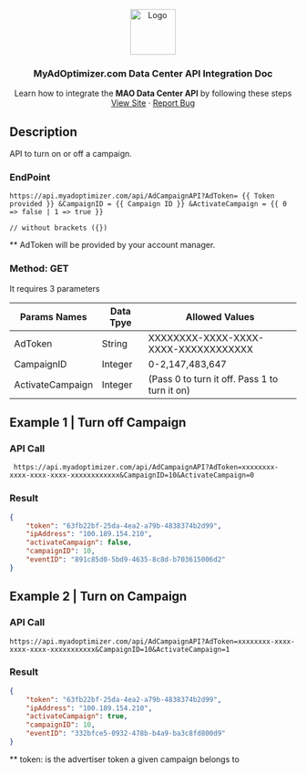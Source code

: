 <p align="center">
  <a href="https://myadoptimizer.com/">
    <img src="https://myadoptimizer.com/img/logo-blk.svg" alt="Logo" height="80">
  </a>
  <h3 align="center">MyAdOptimizer.com Data Center API Integration Doc </h3>
  <p align="center">
    Learn how to integrate the <strong>MAO Data Center API</strong> by following these steps
    <br />
    <a href="https://myadoptimizer.com">View Site</a>
    ·
    <a href="https://myadoptimizer.com/contact">Report Bug</a>
  </p>
</p>

## Description

API to turn on or off a campaign.

### EndPoint

```
https://api.myadoptimizer.com/api/AdCampaignAPI?AdToken= {{ Token provided }} &CampaignID = {{ Campaign ID }} &ActivateCampaign = {{ 0 => false | 1 => true }}

// without brackets ({})
```

\*\* AdToken will be provided by your account manager.

### Method: GET

It requires 3 parameters

<table>
    <thead>
        <tr>
            <th>Params Names</th>
            <th>Data Tpye</th>
            <th>Allowed Values</th>
        </tr>
    </thead>
    <tbody>
        <tr>
            <td> AdToken </td>
            <td> String </td>
            <td> XXXXXXXX-XXXX-XXXX-XXXX-XXXXXXXXXXXX </td>
        </tr>
        <tr>
            <td> CampaignID </td>
            <td> Integer </td>
            <td>  0-2,147,483,647</td>
        </tr>
        <tr>
            <td> ActivateCampaign </td>
            <td> Integer </td>
            <td> (Pass 0 to turn it off. Pass 1 to turn it on)  </td>
        </tr>
    </tbody>
</table>

## Example 1 | Turn off Campaign

### API Call

```
 https://api.myadoptimizer.com/api/AdCampaignAPI?AdToken=xxxxxxxx-xxxx-xxxx-xxxx-xxxxxxxxxxxx&CampaignID=10&ActivateCampaign=0

```

### Result

```JSON
{
	"token": "63fb22bf-25da-4ea2-a79b-4838374b2d99",
	"ipAddress": "100.189.154.210",
	"activateCampaign": false,
	"campaignID": 10,
	"eventID": "891c85d0-5bd9-4635-8c8d-b703615006d2"
}
```

## Example 2 | Turn on Campaign

### API Call

```
https://api.myadoptimizer.com/api/AdCampaignAPI?AdToken=xxxxxxxx-xxxx-xxxx-xxxx-xxxxxxxxxxx&CampaignID=10&ActivateCampaign=1

```

### Result

```JSON
{
	"token": "63fb22bf-25da-4ea2-a79b-4838374b2d99",
	"ipAddress": "100.189.154.210",
	"activateCampaign": true,
	"campaignID": 10,
	"eventID": "332bfce5-0932-478b-b4a9-ba3c8fd800d9"
}
```

\*\* token: is the advertiser token a given campaign belongs to
